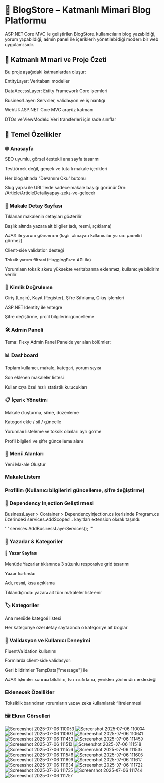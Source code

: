 # 📰 BlogStore – Katmanlı Mimari Blog Platformu
ASP.NET Core MVC ile geliştirilen BlogStore, kullanıcıların blog yazabildiği, yorum yapabildiği, admin paneli ile içeriklerin yönetilebildiği modern bir web uygulamasıdır.

## 📌 Katmanlı Mimari ve Proje Özeti
Bu proje aşağıdaki katmanlardan oluşur:

EntityLayer: Veritabanı modelleri

DataAccessLayer: Entity Framework Core işlemleri

BusinessLayer: Servisler, validasyon ve iş mantığı

WebUI: ASP.NET Core MVC arayüz katmanı

DTOs ve ViewModels: Veri transferleri için sade sınıflar

## 🚀 Temel Özellikler
### 🌐 Anasayfa
SEO uyumlu, görsel destekli ana sayfa tasarımı

Test/örnek değil, gerçek ve tutarlı makale içerikleri

Her blog altında “Devamını Oku” butonu

Slug yapısı ile URL’lerde sadece makale başlığı görünür
Örn: /Article/ArticleDetail/yapay-zeka-ve-gelecek

### 📄 Makale Detay Sayfası
Tıklanan makalenin detayları gösterilir

Başlık altında yazara ait bilgiler (adı, resmi, açıklama)

AJAX ile yorum gönderme (login olmayan kullanıcılar yorum panelini görmez)

Client-side validation desteği

Toksik yorum filtresi (HuggingFace API ile)

Yorumların toksik skoru yüksekse veritabanına eklenmez, kullanıcıya bildirim verilir

### 🔐 Kimlik Doğrulama
Giriş (Login), Kayıt (Register), Şifre Sıfırlama, Çıkış işlemleri

ASP.NET Identity ile entegre

Şifre değiştirme, profil bilgilerini güncelleme

### 🛠️ Admin Paneli
Tema: Flexy Admin Panel
Panelde yer alan bölümler:

### 📊 Dashboard
Toplam kullanıcı, makale, kategori, yorum sayısı

Son eklenen makaleler listesi

Kullanıcıya özel hızlı istatistik kutucukları

### 📋 İçerik Yönetimi
Makale oluşturma, silme, düzenleme

Kategori ekle / sil / güncelle

Yorumları listeleme ve toksik olanları ayrı görme

Profil bilgileri ve şifre güncelleme alanı

### 🧩 Menü Alanları
Yeni Makale Oluştur

### Makale Listem

### Profilim (Kullanıcı bilgilerini güncelleme, şifre değiştirme)

### 🧠 Dependency Injection Geliştirmesi
BusinessLayer > Container > DependencyInjection.cs içerisinde
Program.cs üzerindeki services.AddScoped... kayıtları extension olarak taşındı:

''' services.AddBusinessLayerServices(); '''

### 👥 Yazarlar & Kategoriler
#### 👤 Yazar Sayfası
Menüde Yazarlar tıklanınca 3 sütunlu responsive grid tasarımı

Yazar kartında:

Adı, resmi, kısa açıklama

Tıklandığında: yazara ait tüm makaleler listelenir

### 🏷️ Kategoriler
Ana menüde kategori listesi

Her kategoriye özel detay sayfasında o kategoriye ait bloglar

### 🧪 Validasyon ve Kullanıcı Deneyimi
FluentValidation kullanımı

Formlarda client-side validasyon

Geri bildirimler TempData["message"] ile

AJAX işlemler sonrası bildirim, form sıfırlama, yeniden yönlendirme desteği

### Eklenecek Özellikler

 Toksiklik barındıran yorumların yapay zeka kullanılarak filtrelenmesi
 
### 🖼️ Ekran Görselleri 
![Screenshot 2025-07-06 110053](https://github.com/user-attachments/assets/ded68c43-47ed-4617-ab37-e6d1e7bd2217)
![Screenshot 2025-07-06 110034](https://github.com/user-attachments/assets/f78a4a4b-897e-4d6d-8406-c20199451f7c)
![Screenshot 2025-07-06 110631](https://github.com/user-attachments/assets/e2dfe3fb-7c3e-4000-bfa7-3b27c0c0490b)
![Screenshot 2025-07-06 110641](https://github.com/user-attachments/assets/6867f626-6eb6-41d0-859b-37ff11945b71)
![Screenshot 2025-07-06 111453](https://github.com/user-attachments/assets/5c55743c-205c-4c5c-b1d3-7df3a0334ca8)
![Screenshot 2025-07-06 111459](https://github.com/user-attachments/assets/424d5cfd-d1b6-48e4-b009-88fc1a607460)
![Screenshot 2025-07-06 111510](https://github.com/user-attachments/assets/4dada259-9b40-424b-8fdf-e9fc3444121e)
![Screenshot 2025-07-06 111518](https://github.com/user-attachments/assets/02deb7c8-a677-4359-a723-677f99b5c0c0)
![Screenshot 2025-07-06 111526](https://github.com/user-attachments/assets/6f870631-17e2-48d5-8cc7-b4a41ec85694)
![Screenshot 2025-07-06 111535](https://github.com/user-attachments/assets/56f13fc9-4e52-4058-a57c-28d53d3f9754)
![Screenshot 2025-07-06 111546](https://github.com/user-attachments/assets/38f6cfe4-1ac9-4b5d-8391-d20c1511b303)
![Screenshot 2025-07-06 111603](https://github.com/user-attachments/assets/ff68e9ab-772a-423d-b0bb-4490e0ec3030)
![Screenshot 2025-07-06 111609](https://github.com/user-attachments/assets/bc14a1df-5a63-4b0d-b2de-a712efdfc609)
![Screenshot 2025-07-06 111617](https://github.com/user-attachments/assets/65e6087e-96e8-4806-b180-5b0ecfb54d01)
![Screenshot 2025-07-06 111634](https://github.com/user-attachments/assets/a11dc4ab-6c42-46d0-9b3e-797e9af6cb97)
![Screenshot 2025-07-06 111722](https://github.com/user-attachments/assets/134f365b-27a3-4e56-9dbd-20c51545d074)
![Screenshot 2025-07-06 111735](https://github.com/user-attachments/assets/4fe1c241-b908-401c-aa4b-6b7bc2b1522c)
![Screenshot 2025-07-06 111744](https://github.com/user-attachments/assets/08d5bde7-ddaa-4f54-8005-8ca39276c76f)
![Screenshot 2025-07-06 111757](https://github.com/user-attachments/assets/9a554b44-3041-43c0-82bf-5575621ba33f)
